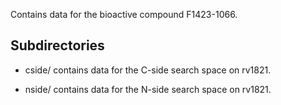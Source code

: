 Contains data for the bioactive compound F1423-1066.

## Subdirectories

- cside/ contains data for the C-side search space on rv1821.

- nside/ contains data for the N-side search space on rv1821.

